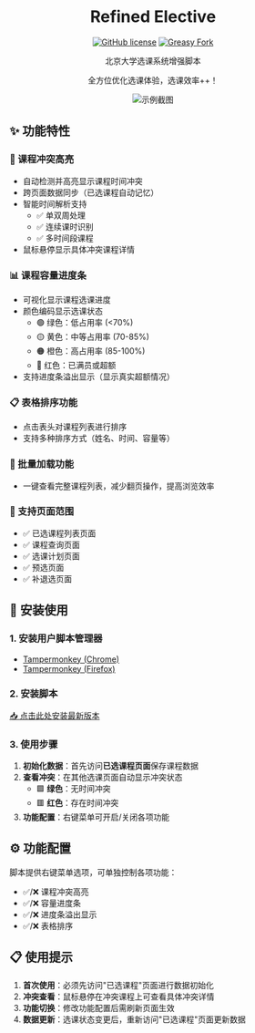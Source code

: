 <div align="center">

# Refined Elective

[![GitHub license](https://img.shields.io/github/license/ha0xin/ElectiveHelper)](https://github.com/ha0xin/ElectiveHelper)
[![Greasy Fork](https://img.shields.io/badge/install-Greasy_Fork-green)](https://greasyfork.org/zh-CN/scripts/525548)

北京大学选课系统增强脚本

全方位优化选课体验，选课效率++！

![示例截图](https://github.com/user-attachments/assets/12f1d786-d503-4358-99a6-1dc089e5be12)

</div>

## ✨ 功能特性

### 🌈 课程冲突高亮
- 自动检测并高亮显示课程时间冲突
- 跨页面数据同步（已选课程自动记忆）
- 智能时间解析支持
  - ✅ 单双周处理
  - ✅ 连续课时识别
  - ✅ 多时间段课程
- 鼠标悬停显示具体冲突课程详情

### 📊 课程容量进度条
- 可视化显示课程选课进度
- 颜色编码显示选课状态
  - 🟢 绿色：低占用率 (<70%)
  - 🟡 黄色：中等占用率 (70-85%)
  - 🟠 橙色：高占用率 (85-100%)
  - 🔴 红色：已满员或超额
- 支持进度条溢出显示（显示真实超额情况）

### 📋 表格排序功能
- 点击表头对课程列表进行排序
- 支持多种排序方式（姓名、时间、容量等）

### 🔄 批量加载功能
- 一键查看完整课程列表，减少翻页操作，提高浏览效率

### 🎯 支持页面范围
- ✅ 已选课程列表页面
- ✅ 课程查询页面
- ✅ 选课计划页面
- ✅ 预选页面
- ✅ 补退选页面

## 🚀 安装使用

### 1. 安装用户脚本管理器
- [Tampermonkey (Chrome)](https://chromewebstore.google.com/detail/tampermonkey/dhdgffkkebhmkfjojejmpbldmpobfkfo)
- [Tampermonkey (Firefox)](https://addons.mozilla.org/firefox/addon/tampermonkey/)

### 2. 安装脚本
[📥 点击此处安装最新版本](https://greasyfork.org/zh-CN/scripts/525548)

### 3. 使用步骤
1. **初始化数据**：首先访问**已选课程页面**保存课程数据
2. **查看冲突**：在其他选课页面自动显示冲突状态
   - 🟩 **绿色**：无时间冲突
   - 🟥 **红色**：存在时间冲突
3. **功能配置**：右键菜单可开启/关闭各项功能

## ⚙️ 功能配置

脚本提供右键菜单选项，可单独控制各项功能：
- ✅/❌ 课程冲突高亮
- ✅/❌ 容量进度条
- ✅/❌ 进度条溢出显示
- ✅/❌ 表格排序

## 📋 使用提示

1. **首次使用**：必须先访问"已选课程"页面进行数据初始化
2. **冲突查看**：鼠标悬停在冲突课程上可查看具体冲突详情
3. **功能切换**：修改功能配置后需刷新页面生效
4. **数据更新**：选课状态变更后，重新访问"已选课程"页面更新数据
